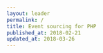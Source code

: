 ```yaml
---
layout: leader
permalink: /
title: Event sourcing for PHP
published_at: 2018-02-21
updated_at: 2018-03-26
---
```


